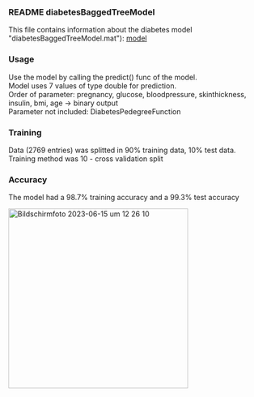 ### README diabetesBaggedTreeModel
This file contains information about the diabetes model "diabetesBaggedTreeModel.mat"):  [model](diabetesBaggedTreeModel.mat)

### Usage
Use the model by calling the predict() func of the model. <br>
Model uses 7 values of type double for prediction. <br>
Order of parameter: pregnancy, glucose, bloodpressure, skinthickness, insulin, bmi, age -> binary output <br>
Parameter not included: DiabetesPedegreeFunction

### Training
Data (2769 entries) was splitted in 90% training data, 10% test data. <br>
Training method was 10 - cross validation split

### Accuracy
The model had a 98.7% training accuracy and a 99.3% test accuracy 

<img width="355" alt="Bildschirm­foto 2023-06-15 um 12 26 10" src="https://github.com/mango-gremlin/Teamprojekt-Diagnosis-System/assets/116288221/764ab291-8894-4daf-aae8-d009792a4022">
